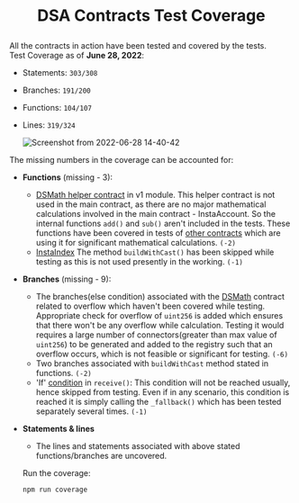 # <p align="center"> DSA Contracts Test Coverage</p>

All the contracts in action have been tested and covered by the tests.<br>
Test Coverage as of **June 28, 2022**:

- Statements: `303/308`
- Branches: `191/200`
- Functions: `104/107`
- Lines: `319/324`

  ![Screenshot from 2022-06-28 14-40-42](https://user-images.githubusercontent.com/76250660/176197453-cfa7b1d5-76b7-4c63-9604-4bb9b9e54875.png)

The missing numbers in the coverage can be accounted for:

- **Functions** (missing - 3):
  - [DSMath helper contract](https://github.com/Instadapp/dsa-contracts/blob/master/contracts/v1/connectors.sol#L19) in v1 module. This helper contract is not used in the main contract, as there are no major mathematical calculations involved in the main contract - InstaAccount. So the internal functions `add()` and `sub()` aren't included in the tests. These functions have been covered in tests of [other contracts](https://github.com/Instadapp/dsa-contracts/blob/master/contracts/registry/list.sol#L13) which are using it for significant mathematical calculations. `(-2)`
  - [InstaIndex](https://github.com/Instadapp/dsa-contracts/blob/master/contracts/registry/index.sol#L153) The method `buildWithCast()` has been skipped while testing as this is not used presently in the working. `(-1)`
- **Branches** (missing - 9):
  - The branches(else condition) associated with the [DSMath](https://github.com/Instadapp/dsa-contracts/blob/master/contracts/registry/list.sol#L15) contract related to overflow which haven't been covered while testing. Appropriate check for overflow of `uint256` is added which ensures that there won't be any overflow while calculation. Testing it would requires a large number of connectors(greater than max value of `uint256`) to be generated and added to the registry such that an overflow occurs, which is not feasible or significant for testing. `(-6)`
  - Two branches associated with `buildWithCast` method stated in functions. `(-2)`
  - 'If' [condition](https://github.com/Instadapp/dsa-contracts/blob/master/contracts/v2/proxy/accountProxy.sol#L69) in `receive()`: This condition will not be reached usually, hence skipped from testing. Even if in any scenario, this condition is reached it is simply calling the `_fallback()` which has been tested separately several times. `(-1)`
- **Statements & lines**

  - The lines and statements associated with above stated functions/branches are uncovered.

  Run the coverage:

  ```
  npm run coverage
  ```

